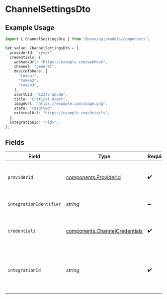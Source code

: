 # ChannelSettingsDto

## Example Usage

```typescript
import { ChannelSettingsDto } from "@novu/api/models/components";

let value: ChannelSettingsDto = {
  providerId: "ryver",
  credentials: {
    webhookUrl: "https://example.com/webhook",
    channel: "general",
    deviceTokens: [
      "token1",
      "token2",
      "token3",
    ],
    alertUid: "12345-abcde",
    title: "Critical Alert",
    imageUrl: "https://example.com/image.png",
    state: "resolved",
    externalUrl: "https://example.com/details",
  },
  integrationId: "<id>",
};
```

## Fields

| Field                                                                          | Type                                                                           | Required                                                                       | Description                                                                    |
| ------------------------------------------------------------------------------ | ------------------------------------------------------------------------------ | ------------------------------------------------------------------------------ | ------------------------------------------------------------------------------ |
| `providerId`                                                                   | [components.ProviderId](../../models/components/providerid.md)                 | :heavy_check_mark:                                                             | The provider identifier for the credentials                                    |
| `integrationIdentifier`                                                        | *string*                                                                       | :heavy_minus_sign:                                                             | The integration identifier                                                     |
| `credentials`                                                                  | [components.ChannelCredentials](../../models/components/channelcredentials.md) | :heavy_check_mark:                                                             | Credentials payload for the specified provider                                 |
| `integrationId`                                                                | *string*                                                                       | :heavy_check_mark:                                                             | The unique identifier of the integration associated with this channel.         |